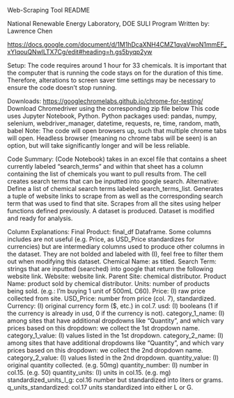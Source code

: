 Web-Scraping Tool README

National Renewable Energy Laboratory, DOE SULI Program
Written by: Lawrence Chen

https://docs.google.com/document/d/1M1hDcaXNH4CMZ1qvaVwoN1mmEF_xYIqouQNwlLTX7Cg/edit#heading=h.gs5byqp2yw

Setup:
The code requires around 1 hour for 33 chemicals. It is important that the computer that is running the code stays on for the duration of this time. Therefore, alterations to screen saver time settings may be necessary to ensure the code doesn’t stop running. 

Downloads: 
https://googlechromelabs.github.io/chrome-for-testing/ Download Chromedriver using the corresponding zip file below
This code uses Jupyter Notebook, Python.
Python packages used: pandas, numpy, selenium, webdriver_manager, datetime, requests, re, time, random, math, babel
Note: The code will open browsers up, such that multiple chrome tabs will open. Headless browser (meaning no chrome tabs will be seen) is an option, but will take significantly longer and will be less reliable. 

Code Summary:
(Code Notebook) takes in an excel file that contains a sheet currently labeled “search_terms” and within that sheet has a column containing the list of chemicals you want to pull results from. The cell creates search terms that can be inputted into google search.
Alternative: Define a list of chemical search terms labeled search_terms_list.
Generates a tuple of website links to scrape from as well as the corresponding search term that was used to find that site.
Scrapes from all the sites using helper functions defined previously. A dataset is produced.
Dataset is modified and ready for analysis. 

Column Explanations:
Final Product: final_df Dataframe.
Some columns includes are not useful (e.g. Price, as USD_Price standardizes for currencies) but are intermediary columns used to produce other columns in the dataset. They are not bolded and labeled with (I), feel free to filter them out when modifying this dataset.
Chemical Name: as titled.
Search Term: strings that are inputted (searched) into google that return the following website link.
Website: website link.
Parent Site: chemical distributor.
Product Name: product sold by chemical distributor.
Units: number of products being sold. (e.g.: I’m buying 1 unit of 500mL C60). 
Price: (I) raw price collected from site.
USD_Price: number from price (col. 7), standardized.
Currency: (I) original currency form ($, etc.) in col.7.
 usd: (I) booleans (1 if the currency is already in usd, 0 if the currency is not). 
category_1_name: (I) among sites that have additional dropdowns like “Quantity”, and which vary prices based on this dropdown: we collect the 1st dropdown name. 
category_1_value: (I) values listed in the 1st dropdown. 
category_2_name: (I) among sites that have additional dropdowns like “Quantity”, and which vary prices based on this dropdown: we collect the 2nd dropdown name. 
category_2_value: (I) values listed in the 2nd dropdown.
quantity_value: (I) original quantity collected. (e.g. 50mg)
quantity_number:  (I) number in col.15. (e.g. 50)
quantity_units: (I) units in col.15. (e.g. mg)
standardized_units_l_g: col.16 number but standardized into liters or grams. 
q_units_standardized: col.17 units standardized into either L or G.
